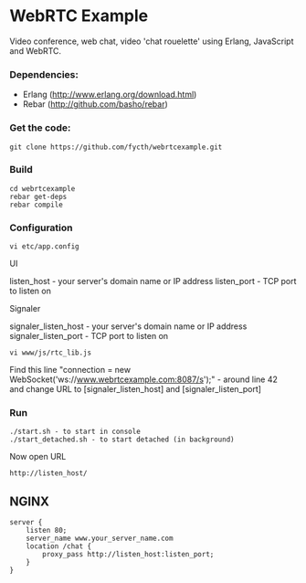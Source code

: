 WebRTC Example
=============

Video conference, web chat, video 'chat rouelette' using Erlang, JavaScript and WebRTC.

### Dependencies:

  - Erlang (http://www.erlang.org/download.html) 
  - Rebar (http://github.com/basho/rebar)

### Get the code:

    git clone https://github.com/fycth/webrtcexample.git

### Build

    cd webrtcexample 
    rebar get-deps 
    rebar compile

### Configuration

    vi etc/app.config

UI  

  listen_host - your server's domain name or IP address 
  listen_port - TCP port to listen on

Signaler  

  signaler_listen_host - your server's domain name or IP address 
  signaler_listen_port - TCP port to listen on

    vi www/js/rtc_lib.js

  Find this line "connection = new WebSocket('ws://www.webrtcexample.com:8087/s');" - around line 42  
  and change URL to [signaler_listen_host] and [signaler_listen_port]

### Run

    ./start.sh - to start in console 
    ./start_detached.sh - to start detached (in background)

Now open URL

    http://listen_host/

NGINX
---

    server {  
        listen 80;  
        server_name www.your_server_name.com  
        location /chat {  
            proxy_pass http://listen_host:listen_port;  
        }  
    }  


